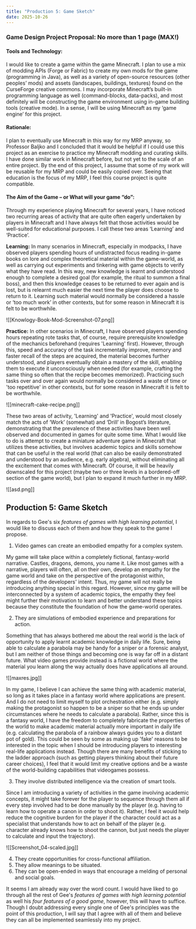 ```yaml
---
title: "Production 5: Game Sketch"
date: 2025-10-26
---
```

### Game Design Project Proposal: No more than 1 page (MAX!)

#### Tools and Technology:

I would like to create a game within the game Minecraft. I plan to use a mix of modding APIs (Forge or Fabric) to create my own mods for the game (programming in Java), as well as a variety of open-source resources (other peoples’ mods) and assets (landscapes, buildings, textures) found on the CurseForge creative commons. I may incorporate Minecraft’s built-in programming language as well (command-blocks, data-packs), and most definitely will be constructing the game environment using in-game building tools (creative mode). In a sense, I will be using Minecraft as my ‘game engine’ for this project.

#### Rationale:

I plan to eventually use Minecraft in this way for my MRP anyway, so Professor Baljko and I concluded that it would be helpful if I could use this project as an exercise to practice my Minecraft modding and curating skills. I have done similar work in Minecraft before, but not yet to the scale of an entire project. By the end of this project, I assume that some of my work will be reusable for my MRP and could be easily copied over. Seeing that education is the focus of my MRP, I feel this course project is quite compatible.

#### The Aim of the Game – or What will your game “do”: 

Through my experience playing Minecraft for several years, I have noticed two recurring areas of activity that are quite often eagerly undertaken by players in Minecraft and I have always felt that those activities would be well-suited for educational purposes. I call these two areas ‘Learning’ and ‘Practice’. 

**Learning:** In many scenarios in Minecraft, especially in modpacks, I have observed players spending hours of undistracted focus reading in-game books on lore and complex theoretical material within the game-world, as well as carrying out experiments and tinkering with game objects to verify what they have read. In this way, new knowledge is learnt and understood enough to complete a desired goal (for example, the ritual to summon a final boss), and then this knowledge ceases to be returned to ever again and is lost, but is relearnt much easier the next time the player does choose to return to it. Learning such material would normally be considered a hassle or ‘too much work’ in other contexts, but for some reason in Minecraft it is felt to be worthwhile.

![[Knowlogy-Book-Mod-Screenshot-07.png]]

**Practice:** In other scenarios in Minecraft, I have observed players spending hours repeating rote tasks that, of course, require prerequisite knowledge of the mechanics beforehand (requires 'Learning' first). However, through this, speed and accuracy of the task incrementally improve, memory and faster recall of the steps are acquired, the material becomes further understood, and players eventually obtain a mastery of the skill, enabling them to execute it unconsciously when needed (for example, crafting the same thing so often that the recipe becomes memorized). Practicing such tasks over and over again would normally be considered a waste of time or 'too repetitive' in other contexts, but for some reason in Minecraft it is felt to be worthwhile.

![[minecraft-cake-recipe.png]]

These two areas of activity, 'Learning' and 'Practice', would most closely match the acts of ‘Work’ (somewhat) and ‘Drill’ in Bogost’s literature, demonstrating that the prevalence of these activities have been well observed and documented in games for quite some time. What I would like to do is attempt to create a miniature adventure game in Minecraft that utilizes these activities, but involves academic topics and skills somehow that can be useful in the real world (that can also be easily demonstrated and understood by an audience, e.g. early algebra), without eliminating all the excitement that comes with Minecraft. Of course, it will be heavily downscaled for this project (maybe two or three levels in a bordered-off section of the game world), but I plan to expand it much further in my MRP.

![[asd.png]]
## Production 5: Game Sketch

In regards to Gee's six *features of games with high learning potential*, I would like to discuss each of them and how they speak to the game I propose.

1. Video games can create an embodied empathy for a complex system.

My game will take place within a completely fictional, fantasy-world narrative. Castles, dragons, demons, you name it. Like most games with a narrative, players will often, all on their own, develop an empathy for the game world and take on the perspective of the protagonist within, regardless of the developers' intent. Thus, my game will not really be introducing anything special in this regard. However, since my game will be interconnected by a system of academic topics, the empathy they feel might further their motivation to learn and better understand these topics because they constitute the foundation of how the game-world operates.

2. They are simulations of embodied experience and preparations for action.

Something that has always bothered me about the real world is the lack of opportunity to apply learnt academic knowledge in daily life. Sure, being able to calculate a parabola may be handy for a sniper or a forensic analyst, but I am neither of those things and becoming one is way far off in a distant future. What video games provide instead is a fictional world where the material you learn along the way actually does have applications all around. 

![[maxres.jpg]]

In my game, I believe I can achieve the same thing with academic material, so long as it takes place in a fantasy world where applications are present. And I do not need to limit myself to plot orchestration either (e.g. simply making the protagonist so happen to be a sniper so that he ends up under circumstances where he needs to calculate a parabola). Rather, since this is a fantasy world, I have the freedom to completely fabricate the properties of the world to make academic material actually more important in daily life (e.g. calculating the parabola of a rainbow always guides you to a distant pot of gold). This could be seen by some as making up 'fake' reasons to be interested in the topic when I should be introducing players to interesting real-life applications instead. Though there are many benefits of sticking to the ladder approach (such as getting players thinking about their future career choices), I feel that it would limit my creative options and be a waste of the world-building capabilities that videogames possess.

3. They involve distributed intelligence via the creation of smart tools.

Since I am introducing a variety of activities in the game involving academic concepts, it might take forever for the player to sequence through them all if every step involved had to be done manually by the player (e.g. having to learn how to operate a canon in order to shoot it). Rather, I feel it would help reduce the cognitive burden for the player if the character could act as a specialist that understands how to act on behalf of the player (e.g. character already knows how to shoot the cannon, but just needs the player to calculate and input the trajectory).

![[Screenshot_04-scaled.jpg]]

4. They create opportunities for cross-functional affiliation.
5. They allow meanings to be situated.
6. They can be open-ended in ways that encourage a melding of personal and social goals.

It seems I am already way over the word count. I would have liked to go through all the rest of Gee's *features of games with high learning potential* as well his *four features of a good game*, however, this will have to suffice. Though I doubt addressing every single one of Gee's principles was the point of this production, I will say that I agree with all of them and believe they can all be implemented seamlessly into my project.  